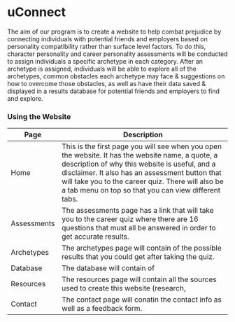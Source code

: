 # uConnect
The aim of our program is to create a website to help combat prejudice by connecting individuals with potential friends and employers based on personality compatibility rather than surface level factors. To do this, character personality and career personality assessments will be conducted to assign individuals a specific archetype in each category. After an archetype is assigned, individuals will be able to explore all of the archetypes, common obstacles each archetype may face &amp; suggestions on how to overcome those obstacles, as well as have their data saved &amp; displayed in a results database for potential friends and employers to find and explore.

### Using the Website
| Page     | Description |
| ----------- | ----------- |
| Home      | This is the first page you will see when you open the website. It has the website name, a quote, a description of why this website is useful, and a disclaimer. It also has an assessment button that will take you to the career quiz. There will also be a tab menu on top so that you can view different tabs. |
| Assessments   | The assessments page has a link that will take you to the career quiz where there are 16 questions that must all be answered in order to get accurate results. |
| Archetypes   | The archetypes page will contain of the possible results that you could get after taking the quiz. |
| Database   | The database will contain of         |
| Resources   | The resources page will contain all the sources used to create this website (research,       |
| Contact   | The contact page will conatin the contact info as well as a feedback form.       |
